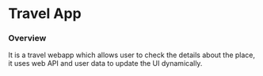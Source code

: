 # Travel App

### Overview

It is a travel webapp which allows user to check the details about the place, it uses web API and user data to update the UI dynamically.

